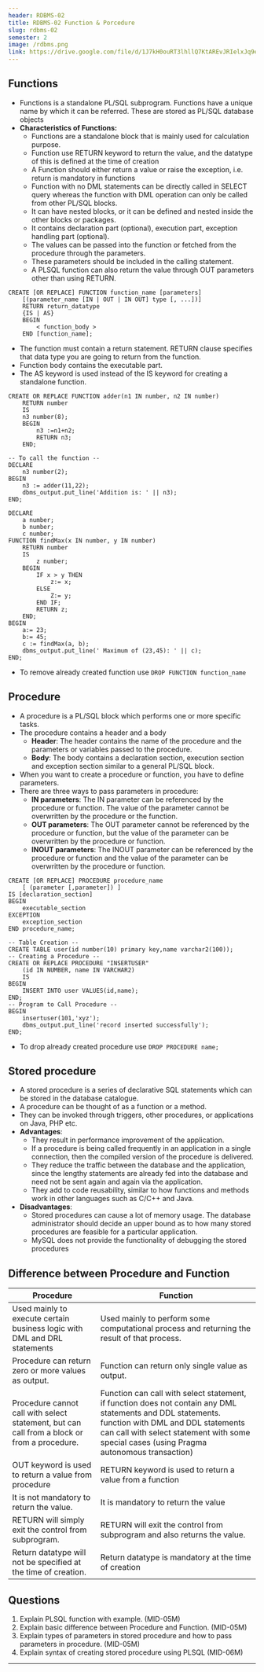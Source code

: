 ```yaml
---
header: RDBMS-02
title: RDBMS-02 Function & Porcedure
slug: rdbms-02
semester: 2
image: /rdbms.png
link: https://drive.google.com/file/d/1J7kH0ouRT3lhllQ7KtAREvJRIelxJq9e/view?usp=sharing
---
```


## Functions

- Functions is a standalone PL/SQL subprogram. Functions have a unique name by which it can be referred. These are stored as PL/SQL database objects
- **Characteristics of Functions:**
  - Functions are a standalone block that is mainly used for calculation purpose.
  - Function use RETURN keyword to return the value, and the datatype of this is defined at the time of creation
  - A Function should either return a value or raise the exception, i.e. return is mandatory in functions
  - Function with no DML statements can be directly called in SELECT query whereas the function with DML operation can only be called from other PL/SQL blocks.
  - It can have nested blocks, or it can be defined and nested inside the other blocks or packages.
  - It contains declaration part (optional), execution part, exception handling part (optional).
  - The values can be passed into the function or fetched from the procedure through the parameters.
  - These parameters should be included in the calling statement.
  - A PLSQL function can also return the value through OUT parameters other than using RETURN.

```plsql
CREATE [OR REPLACE] FUNCTION function_name [parameters]
	[(parameter_name [IN | OUT | IN OUT] type [, ...])]
	RETURN return_datatype
	{IS | AS}
	BEGIN
		< function_body >
	END [function_name];
```

- The function must contain a return statement. RETURN clause specifies that data type you are going to return from the function.
- Function body contains the executable part.
- The AS keyword is used instead of the IS keyword for creating a standalone function.

```plsql
CREATE OR REPLACE FUNCTION adder(n1 IN number, n2 IN number)
	RETURN number
	IS
	n3 number(8);
	BEGIN
		n3 :=n1+n2;
		RETURN n3;
	END;

-- To call the function --
DECLARE
	n3 number(2);
BEGIN
	n3 := adder(11,22);
	dbms_output.put_line('Addition is: ' || n3);
END;
```

```plsql
DECLARE
	a number;
	b number;
	c number;
FUNCTION findMax(x IN number, y IN number)
	RETURN number
	IS
		z number;
	BEGIN
		IF x > y THEN
			z:= x;
		ELSE
			Z:= y;
		END IF;
		RETURN z;
	END;
BEGIN
	a:= 23;
	b:= 45;
	c := findMax(a, b);
	dbms_output.put_line(' Maximum of (23,45): ' || c);
END;
```

- To remove already created function use `DROP FUNCTION function_name`

## Procedure

- A procedure is a PL/SQL block which performs one or more specific tasks.
- The procedure contains a header and a body
  - **Header**: The header contains the name of the procedure and the parameters or variables passed to the procedure.
  - **Body**: The body contains a declaration section, execution section and exception section similar to a general PL/SQL block.
- When you want to create a procedure or function, you have to define parameters.
- There are three ways to pass parameters in procedure:
  - **IN parameters**: The IN parameter can be referenced by the procedure or function. The value of the parameter cannot be overwritten by the procedure or the function.
  - **OUT parameters**: The OUT parameter cannot be referenced by the procedure or function, but the value of the parameter can be overwritten by the procedure or function.
  - **INOUT parameters**: The INOUT parameter can be referenced by the procedure or function and the value of the parameter can be overwritten by the procedure or function.

```plsql
CREATE [OR REPLACE] PROCEDURE procedure_name
	[ (parameter [,parameter]) ]
IS [declaration_section]
BEGIN
	executable_section
EXCEPTION
	exception_section
END procedure_name;
```

```plsql
-- Table Creation --
CREATE TABLE user(id number(10) primary key,name varchar2(100));
-- Creating a Procedure --
CREATE OR REPLACE PROCEDURE "INSERTUSER"
	(id IN NUMBER, name IN VARCHAR2)
	IS
BEGIN
	INSERT INTO user VALUES(id,name);
END;
-- Program to Call Procedure --
BEGIN
	insertuser(101,'xyz');
	dbms_output.put_line('record inserted successfully');
END;
```

- To drop already created procedure use `DROP PROCEDURE name;`

## Stored procedure

- A stored procedure is a series of declarative SQL statements which can be stored in the database catalogue.
- A procedure can be thought of as a function or a method.
- They can be invoked through triggers, other procedures, or applications on Java, PHP etc.
- **Advantages**:
  - They result in performance improvement of the application.
  - If a procedure is being called frequently in an application in a single connection, then the compiled version of the procedure is delivered.
  - They reduce the traffic between the database and the application, since the lengthy statements are already fed into the database and need not be sent again and again via the application.
  - They add to code reusability, similar to how functions and methods work in other languages such as C/C++ and Java.
- **Disadvantages**:
  - Stored procedures can cause a lot of memory usage. The database administrator should decide an upper bound as to how many stored procedures are feasible for a particular application.
  - MySQL does not provide the functionality of debugging the stored procedures

## Difference between Procedure and Function

| Procedure                                                                                   | Function                                                                                                                                                                                                                                       |
| ------------------------------------------------------------------------------------------- | ---------------------------------------------------------------------------------------------------------------------------------------------------------------------------------------------------------------------------------------------- |
| Used mainly to execute certain business logic with DML and DRL statements                   | Used mainly to perform some computational process and returning the result of that process.                                                                                                                                                    |
| Procedure can return zero or more values as output.                                         | Function can return only single value as output.                                                                                                                                                                                               |
| Procedure cannot call with select statement, but can call from a block or from a procedure. | Function can call with select statement, if function does not contain any DML statements and DDL statements. function with DML and DDL statements can call with select statement with some special cases (using Pragma autonomous transaction) |
| OUT keyword is used to return a value from procedure                                        | RETURN keyword is used to return a value from a function                                                                                                                                                                                       |
| It is not mandatory to return the value.                                                    | It is mandatory to return the value                                                                                                                                                                                                            |
| RETURN will simply exit the control from subprogram.                                        | RETURN will exit the control from subprogram and also returns the value.                                                                                                                                                                       |
| Return datatype will not be specified at the time of creation.                              | Return datatype is mandatory at the time of creation                                                                                                                                                                                           |

## Questions

1. Explain PLSQL function with example. (MID-05M)
2. Explain basic difference between Procedure and Function. (MID-05M)
3. Explain types of parameters in stored procedure and how to pass parameters in procedure. (MID-05M)
4. Explain syntax of creating stored procedure using PLSQL (MID-06M)

---
